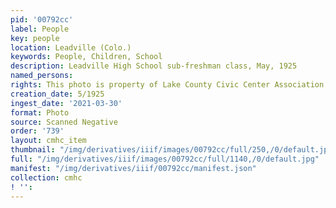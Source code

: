```yaml
---
pid: '00792cc'
label: People
key: people
location: Leadville (Colo.)
keywords: People, Children, School
description: Leadville High School sub-freshman class, May, 1925
named_persons: 
rights: This photo is property of Lake County Civic Center Association.
creation_date: 5/1925
ingest_date: '2021-03-30'
format: Photo
source: Scanned Negative
order: '739'
layout: cmhc_item
thumbnail: "/img/derivatives/iiif/images/00792cc/full/250,/0/default.jpg"
full: "/img/derivatives/iiif/images/00792cc/full/1140,/0/default.jpg"
manifest: "/img/derivatives/iiif/00792cc/manifest.json"
collection: cmhc
! '': 
---
```

